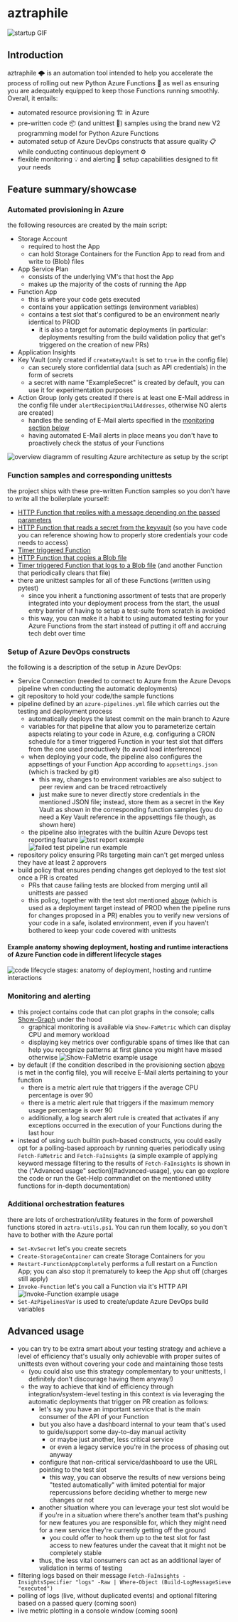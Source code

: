 # aztraphile
![startup GIF](./readme_attachments/startup.gif)

## Introduction
aztraphile 🌩️ is an automation tool intended to help you accelerate the process of rolling out new Python Azure Functions 🚀 as well as ensuring you are adequately equipped to keep those Functions running smoothly. Overall, it entails:
- automated resource provisioning 🏗️ in Azure
- pre-written code 📦 (and unittest 🔬) samples using the brand new V2 programming model for Python Azure Functions
- automated setup of Azure DevOps constructs that assure quality 📋 while conducting continuous deployment ⚙️
- flexible monitoring 💡 and alerting 🚨 setup capabilities designed to fit your needs

## Feature summary/showcase
### Automated provisioning in Azure
the following resources are created by the main script:
- Storage Account
  - required to host the App
  - can hold Storage Containers for the Function App to read from and write to (Blob) files
- App Service Plan
  - consists of the underlying VM's that host the App
  - makes up the majority of the costs of running the App
- Function App
  - this is where your code gets executed
  - contains your application settings (environment variables)
  - contains a test slot that's configured to be an environment nearly identical to PROD
    - it is also a target for automatic deployments (in particular: deployments resulting from the build validation policy that get's triggered on the creation of new PRs)
- Application Insights
- Key Vault (only created if ```createKeyVault``` is set to ```true``` in the config file)
  - can securely store confidential data (such as API credentials) in the form of secrets
  - a secret with name "ExampleSecret" is created by default, you can use it for experimentation purposes
- Action Group (only gets created if there is at least one E-Mail address in the config file under ```alertRecipientMailAddresses```, otherwise NO alerts are created)
  - handles the sending of E-Mail alerts specified in the [monitoring section below](#monitoring-and-alerting)
  - having automated E-Mail alerts in place means you don't have to proactively check the status of your Functions

![overview diagramm of resulting Azure architecture as setup by the script](./readme_attachments/azure_overview.png)

### Function samples and corresponding unittests
the project ships with these pre-written Function samples so you don't have to write all the boilerplate yourself:
- [HTTP Function that replies with a message depending on the passed parameters](./function-samples/http_default_function_sample.py)
- [HTTP Function that reads a secret from the keyvault](./function-samples/http_keyvault_function_sample.py) (so you have code you can reference showing how to properly store credentials your code needs to access)
- [Timer triggered Function](./function-samples/timer_function_sample.py)
- [HTTP Function that copies a Blob file](./function-samples/http_blob_replicating_function_sample.py)
- [Timer triggered Function that logs to a Blob file](./function_samples/timer_blob_logging_functions_sample.py) (and another Function that periodically clears that file)
- there are unittest samples for all of these Functions (written using pytest)
  - since you inherit a functioning assortment of tests that are properly integrated into your deployment process from the start, the usual entry barrier of having to setup a test-suite from scratch is avoided
  - this way, you can make it a habit to using automated testing for your Azure Functions from the start instead of putting it off and accruing tech debt over time

### Setup of Azure DevOps constructs
the following is a description of the setup in Azure DevOps:
- Service Connection (needed to connect to Azure from the Azure Devops pipeline when conducting the automatic deployments)
- git repository to hold your code/the sample functions
- pipeline defined by an ```azure-pipelines.yml``` file which carries out the testing and deployment process
    - automatically deploys the latest commit on the main branch to Azure
    - variables for that pipeline that allow you to parameterize certain aspects relating to your code in Azure, e.g. configuring a CRON schedule for a timer triggered Function in your test slot that differs from the one used productively (to avoid load interference)
    - when deploying your code, the pipeline also configures the appsettings of your Function App according to ```appsettings.json``` (which is tracked by git)
      - this way, changes to environment variables are also subject to peer review and can be traced retroactively
      - just make sure to never directly store credentials in the mentioned JSON file; instead, store them as a secret in the Key Vault as shown in the corresponding function samples (you do need a Key Vault reference in the appsettings file though, as shown here)
    - the pipeline also integrates with the builtin Azure Devops test reporting feature
    ![test report example](./readme_attachments/ppl_test_report.png)
    ![failed test pipeline run example](./readme_attachments/ppl_failed_test_summary.png)
- repository policy ensuring PRs targeting main can't get merged unless they have at least 2 approvers
- build policy that ensures pending changes get deployed to the test slot once a PR is created
  - PRs that cause failing tests are blocked from merging until all unittests are passed
  - this policy, together with the test slot mentioned [above](#automated-provisioning-in-azure) (which is used as a deployment target instead of PROD when the pipeline runs for changes proposed in a PR) enables you to verify new versions of your code in a safe, isolated environment, even if you haven't bothered to keep your code covered with unittests

#### Example anatomy showing deployment, hosting and runtime interactions of Azure Function code in different lifecycle stages
![code lifecycle stages: anatomy of deployment, hosting and runtime interactions](./readme_attachments/function_code_hosting_anatomy.png)

### Monitoring and alerting
- this project contains code that can plot graphs in the console; calls [Show-Graph](https://gist.github.com/PrateekKumarSingh/9168afa8e7c7da801efa858705fb485b) under the hood
  - graphical monitoring is available via ```Show-FaMetric``` which can display CPU and memory workload
  - displaying key metrics over configurable spans of times like that can help you recognize patterns at first glance you might have missed otherwise
  ![Show-FaMetric example usage](./readme_attachments/show_fametric_example_usage.png)
- by default (if the condition described in the provisioning section [above](#automated-provisioning-in-azure) is met in the config file), you will receive E-Mail alerts pertaining to your function
  - there is a metric alert rule that triggers if the average CPU percentage is over 90
  - there is a metric alert rule that triggers if the maximum memory usage percentage is over 90
  - additionally, a log search alert rule is created that activates if any exceptions occurred in the execution of your Functions during the last hour
- instead of using such builtin push-based constructs, you could easily opt for a polling-based approach by running queries periodically using ```Fetch-FaMetric``` and ```Fetch-FaInsights``` (a simple example of applying keyword message filtering to the results of ```Fetch-FaInsights``` is shown in the ("Advanced usage" section)[#advanced-usage], you can go explore the code or run the Get-Help commandlet on the mentioned utility functions for in-depth documentation)

### Additional orchestration features
there are lots of orchestration/utility features in the form of powershell functions stored in ```aztra-utils.ps1```. You can run them locally, so you don't have to bother with the Azure portal
- ```Set-KvSecret``` let's you create secrets
- ```Create-StorageContainer``` can create Storage Containers for you
- ```Restart-FunctionAppCompletely``` performs a full restart on a Function App; you can also stop it prematurely to keep the App shut off (charges still apply)
- ```Invoke-Function``` let's you call a Function via it's HTTP API
![Invoke-Function example usage](./readme_attachments/invoke_function_example_usage.png)
- ```Set-AzPipelinesVar``` is used to create/update Azure DevOps build variables

## Advanced usage
- you can try to be extra smart about your testing strategy and achieve a level of efficiency that's usually only achievable with proper suites of unittests even without covering your code and maintaining those tests
  - (you could also use this strategy complementary to your unittests, I definitely don't discourage having them anyway!)
  - the way to achieve that kind of efficiency through integration/system-level testing in this context is via leveraging the automatic deployments that trigger on PR creation as follows:
    - let's say you have an important service that is the main consumer of the API of your Function
    - but you also have a dashboard internal to your team that's used to guide/support some day-to-day manual activity
      - or maybe just another, less critical service
      - or even a legacy service you're in the process of phasing out anyway
    - configure that non-critical service/dashboard to use the URL pointing to the test slot
      - this way, you can observe the results of new versions being "tested automatically" with limited potential for major repercussions before deciding whether to merge new changes or not
    - another situation where you can leverage your test slot would be if you're in a situation where there's another team that's pushing for new features you are responsible for, which they might need for a new service they're currently getting off the ground
      - you could offer to hook them up to the test slot for fast access to new features under the caveat that it might not be completely stable
    - thus, the less vital consumers can act as an additional layer of validation in terms of testing
- filtering logs based on their message ```Fetch-FaInsights -InsightsSpecifier "logs" -Raw | Where-Object (Build-LogMessageSieve "executed")```
- polling of logs (live, without duplicated events) and optional filtering based on a passed query (coming soon)
- live metric plotting in a console window (coming soon)

